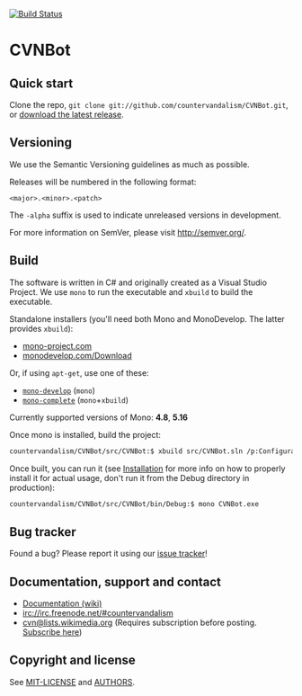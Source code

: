 [![Build Status](https://travis-ci.org/countervandalism/CVNBot.svg?branch=master)](https://travis-ci.org/countervandalism/CVNBot)

CVNBot
==================================================


Quick start
----------

Clone the repo, `git clone git://github.com/countervandalism/CVNBot.git`, or
[download the latest
release](https://github.com/countervandalism/CVNBot/zipball/master).


Versioning
----------

We use the Semantic Versioning guidelines as much as possible.

Releases will be numbered in the following format:

`<major>.<minor>.<patch>`

The `-alpha` suffix is used to indicate unreleased versions in development.

For more information on SemVer, please visit http://semver.org/.


Build
----------
The software is written in C# and originally created as a Visual Studio Project.
We use `mono` to run the executable and `xbuild` to build the executable.

Standalone installers (you'll need both Mono and MonoDevelop. The latter provides `xbuild`):
* [mono-project.com](http://www.mono-project.com/download/)
* [monodevelop.com/Download](http://monodevelop.com/Download)

Or, if using `apt-get`, use one of these:
* [`mono-develop`](https://packages.debian.org/search?keywords=mono-devel) (`mono`)
* [`mono-complete`](https://packages.debian.org/search?keywords=mono-complete) (`mono`+`xbuild`)

Currently supported versions of Mono: **4.8**, **5.16**

Once mono is installed, build the project:

```bash
countervandalism/CVNBot/src/CVNBot:$ xbuild src/CVNBot.sln /p:Configuration=Release
```

Once built, you can run it (see [Installation](https://github.com/countervandalism/CVNBot/wiki/Documentation#installation) for more info on how to properly install it for actual usage, don't run it from the Debug directory in production):
```bash
countervandalism/CVNBot/src/CVNBot/bin/Debug:$ mono CVNBot.exe
```


Bug tracker
-----------

Found a bug? Please report it using our [issue
tracker](https://github.com/countervandalism/CVNBot/issues)!


Documentation, support and contact
-----------
* [Documentation (wiki)](https://github.com/countervandalism/CVNBot/wiki/Documentation)
* <irc://irc.freenode.net/#countervandalism>
* [cvn@lists.wikimedia.org](https://lists.wikimedia.org/mailman/listinfo/cvn) (Requires subscription before posting. [Subscribe here](https://lists.wikimedia.org/mailman/listinfo/cvn))


Copyright and license
---------------------

See [MIT-LICENSE](https://raw.github.com/countervandalism/CVNBot/master/MIT-LICENSE.txt) and [AUTHORS](https://github.com/countervandalism/CVNBot/blob/master/AUTHORS.txt).
